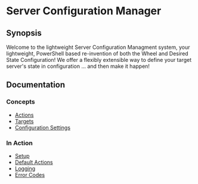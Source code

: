 # Server Configuration Manager

## Synopsis

Welcome to the lightweight Server Configuration Managment system, your lightweight, PowerShell based re-invention of both the Wheel and Desired State Configuration!
We offer a flexibly extensible way to define your target server's state in configuration ... and then make it happen!

## Documentation

### Concepts

+ [Actions](actions.html)
+ [Targets](targets.html)
+ [Configuration Settings](configurations.html)

### In Action

+ [Setup](setup.html)
+ [Default Actions](default-actions.html)
+ [Logging](logging.html)
+ [Error Codes](error-codes.html)
